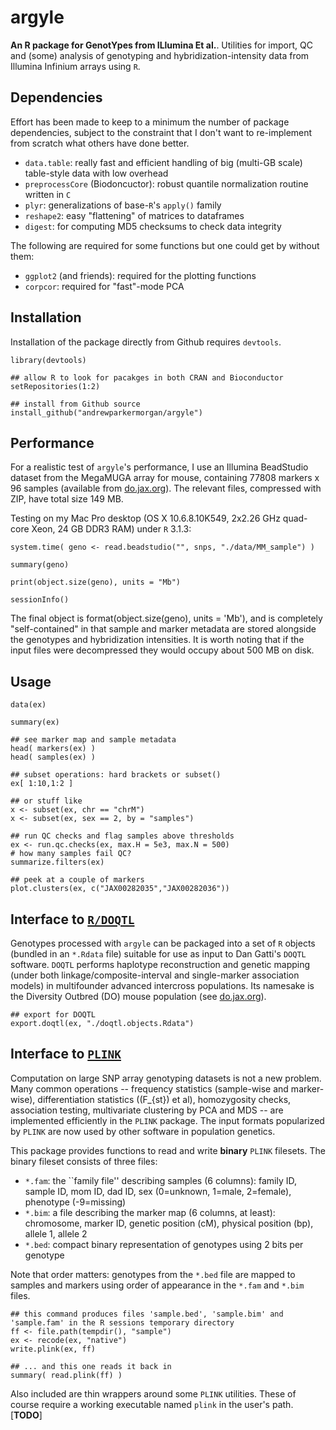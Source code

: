 <!-- README.md is generated from README.Rmd. Please edit that file -->




argyle
======

**An R package for GenotYpes from ILlumina Et al.**. Utilities for import, QC and (some) analysis of genotyping and hybridization-intensity data from Illumina Infinium arrays using `R`.

Dependencies
------------

Effort has been made to keep to a minimum the number of package dependencies, subject to the constraint that I don't want to re-implement from scratch what others have done better.

-   `data.table`: really fast and efficient handling of big (multi-GB scale) table-style data with low overhead
-   `preprocessCore` (Biodoncuctor): robust quantile normalization routine written in `C`
-   `plyr`: generalizations of base-`R`'s `apply()` family
-   `reshape2`: easy "flattening" of matrices to dataframes
-   `digest`: for computing MD5 checksums to check data integrity

The following are required for some functions but one could get by without them:

-   `ggplot2` (and friends): required for the plotting functions
-   `corpcor`: required for "fast"-mode PCA

Installation
------------

Installation of the package directly from Github requires `devtools`.

``` {.r}
library(devtools)

## allow R to look for pacakges in both CRAN and Bioconductor
setRepositories(1:2)

## install from Github source
install_github("andrewparkermorgan/argyle")
```

Performance
-----------

For a realistic test of `argyle`'s performance, I use an Illumina BeadStudio dataset from the MegaMUGA array for mouse, containing 77808 markers x 96 samples (available from [do.jax.org](http://churchill.jax.org/research/cc/do_data/megamuga/raw/MegaMUGA_22Oct2012/)). The relevant files, compressed with ZIP, have total size 149 MB.

Testing on my Mac Pro desktop (OS X 10.6.8.10K549, 2x2.26 GHz quad-core Xeon, 24 GB DDR3 RAM) under `R` 3.1.3:

``` {.r}
system.time( geno <- read.beadstudio("", snps, "./data/MM_sample") )

summary(geno)

print(object.size(geno), units = "Mb")

sessionInfo()
```

The final object is format(object.size(geno), units = 'Mb'), and is completely "self-contained" in that sample and marker metadata are stored alongside the genotypes and hybridization intensities. It is worth noting that if the input files were decompressed they would occupy about 500 MB on disk.

Usage
-----

``` {.r}
data(ex)

summary(ex)

## see marker map and sample metadata
head( markers(ex) )
head( samples(ex) )

## subset operations: hard brackets or subset()
ex[ 1:10,1:2 ]

## or stuff like
x <- subset(ex, chr == "chrM")
x <- subset(ex, sex == 2, by = "samples")

## run QC checks and flag samples above thresholds
ex <- run.qc.checks(ex, max.H = 5e3, max.N = 500)
# how many samples fail QC?
summarize.filters(ex)

## peek at a couple of markers
plot.clusters(ex, c("JAX00282035","JAX00282036"))
```

Interface to [`R/DOQTL`](http://cgd.jax.org/apps/doqtl/DOQTL.shtml)
-------------------------------------------------------------------

Genotypes processed with `argyle` can be packaged into a set of `R` objects (bundled in an `*.Rdata` file) suitable for use as input to Dan Gatti's `DOQTL` software. `DOQTL` performs haplotype reconstruction and genetic mapping (under both linkage/composite-interval and single-marker association models) in multifounder advanced intercross populations. Its namesake is the Diversity Outbred (DO) mouse population (see [do.jax.org](http://do.jax.org/)).

``` {.r}
## export for DOQTL
export.doqtl(ex, "./doqtl.objects.Rdata")
```

Interface to [`PLINK`](https://www.cog-genomics.org/plink2/)
------------------------------------------------------------

Computation on large SNP array genotyping datasets is not a new problem. Many common operations -- frequency statistics (sample-wise and marker-wise), differentiation statistics (\(F_{st}\) et al), homozygosity checks, association testing, multivariate clustering by PCA and MDS -- are implemented efficiently in the `PLINK` package. The input formats popularized by `PLINK` are now used by other software in population genetics.

This package provides functions to read and write **binary** `PLINK` filesets. The binary fileset consists of three files:

-   `*.fam`: the \`\`family file'' describing samples (6 columns): family ID, sample ID, mom ID, dad ID, sex (0=unknown, 1=male, 2=female), phenotype (-9=missing)
-   `*.bim`: a file describing the marker map (6 columns, at least): chromosome, marker ID, genetic position (cM), physical position (bp), allele 1, allele 2
-   `*.bed`: compact binary representation of genotypes using 2 bits per genotype

Note that order matters: genotypes from the `*.bed` file are mapped to samples and markers using order of appearance in the `*.fam` and `*.bim` files.

``` {.r}
## this command produces files 'sample.bed', 'sample.bim' and 'sample.fam' in the R sessions temporary directory
ff <- file.path(tempdir(), "sample")
ex <- recode(ex, "native")
write.plink(ex, ff)

## ... and this one reads it back in
summary( read.plink(ff) )
```

Also included are thin wrappers around some `PLINK` utilities. These of course require a working executable named `plink` in the user's path. [**TODO**]
